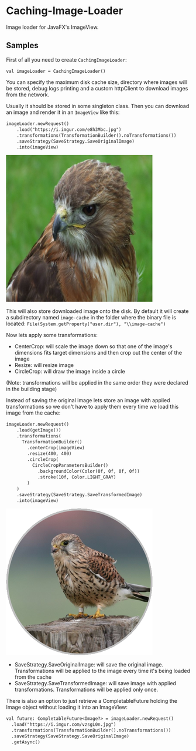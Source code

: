 # Caching-Image-Loader
Image loader for JavaFX's ImageView.

Samples
---

First of all you need to create `CachingImageLoader`:

```
val imageLoader = CachingImageLoader()
```
You can specify the maximum disk cache size, directory where images will be stored, 
debug logs printing and a custom httpClient to download images from the network.

Usually it should be stored in some singleton class.
Then you can download an image and render it in an `ImageView` like this:

```
imageLoader.newRequest()
    .load("https://i.imgur.com/e8h3Mbc.jpg")
    .transformations(TransformationBuilder().noTransformations())
    .saveStrategy(SaveStrategy.SaveOriginalImage)
    .into(imageView)
```

![Result](https://github.com/K1rakishou/Caching-Image-Loader/blob/master/art/default_result.jpg)

This will also store downloaded image onto the disk. 
By default it will create a subdirectory named `image-cache` in the folder 
where the binary file is located:
`File(System.getProperty("user.dir"), "\\image-cache")`


Now lets apply some transformations:
- CenterCrop: will scale the image down so that one of the image's dimensions 
fits target dimensions and then crop out the center of the image
- Resize: will resize image
- CircleCrop: will draw the image inside a circle 

(Note: transformations will be applied in the same order they were declared in the building stage)

Instead of saving the original image lets store an image with applied transformations 
so we don't have to apply them every time we load this image from the cache:

```
imageLoader.newRequest()
    .load(getImage())
    .transformations(
      TransformationBuilder()
        .centerCrop(imageView)
        .resize(400, 400)
        .circleCrop(
          CircleCropParametersBuilder()
            .backgroundColor(Color(0f, 0f, 0f, 0f))
            .stroke(10f, Color.LIGHT_GRAY)
        )
    )
    .saveStrategy(SaveStrategy.SaveTransformedImage)
    .into(imageView)
```
![Result](https://github.com/K1rakishou/Caching-Image-Loader/blob/master/art/circle_crop_result.png)

- SaveStrategy.SaveOriginalImage: will save the original image. Transformations will be applied to the image
every time it's being loaded from the cache 
- SaveStrategy.SaveTransformedImage: will save image with applied transformations. Transformations 
will be applied only once. 

There is also an option to just retrieve a CompletableFuture holding the Image 
object without loading it into an ImageView:

```
val future: CompletableFuture<Image?> = imageLoader.newRequest()
  .load("https://i.imgur.com/vzsgL0n.jpg")
  .transformations(TransformationBuilder().noTransformations())
  .saveStrategy(SaveStrategy.SaveOriginalImage)
  .getAsync()
```
